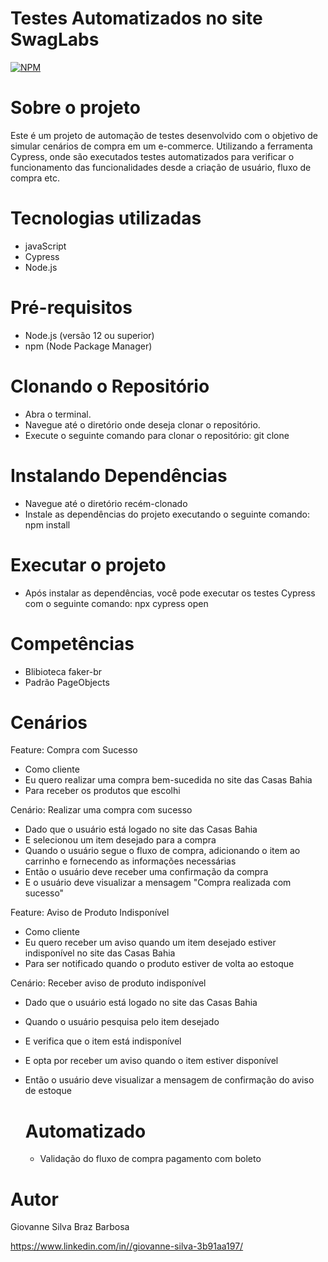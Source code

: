 # Testes Automatizados no site SwagLabs
[![NPM](https://img.shields.io/npm/l/react)](https://github.com/GiovanneSilva/testVia/blob/main/LICENSE) 

# Sobre o projeto

Este é um projeto de automação de testes desenvolvido com o objetivo de simular cenários de compra em um e-commerce. Utilizando a ferramenta Cypress, onde são executados testes automatizados para verificar o funcionamento das funcionalidades desde a criação de usuário, fluxo de compra etc.

# Tecnologias utilizadas
- javaScript
- Cypress
- Node.js
  
# Pré-requisitos
- Node.js (versão 12 ou superior)
- npm (Node Package Manager)
  
# Clonando o Repositório
- Abra o terminal.
- Navegue até o diretório onde deseja clonar o repositório.
- Execute o seguinte comando para clonar o repositório: git clone

# Instalando Dependências
- Navegue até o diretório recém-clonado
- Instale as dependências do projeto executando o seguinte comando: npm install

# Executar o projeto
- Após instalar as dependências, você pode executar os testes Cypress com o seguinte comando: npx cypress open

# Competências
- Blibioteca faker-br
- Padrão PageObjects 

# Cenários

Feature: Compra com Sucesso
  - Como cliente
  - Eu quero realizar uma compra bem-sucedida no site das Casas Bahia
  - Para receber os produtos que escolhi

Cenário: Realizar uma compra com sucesso
- Dado que o usuário está logado no site das Casas Bahia
- E selecionou um item desejado para a compra
- Quando o usuário segue o fluxo de compra, adicionando o item ao carrinho e fornecendo as informações necessárias
- Então o usuário deve receber uma confirmação da compra
- E o usuário deve visualizar a mensagem "Compra realizada com sucesso"

Feature: Aviso de Produto Indisponível
  - Como cliente
  - Eu quero receber um aviso quando um item desejado estiver indisponível no site das Casas Bahia
  - Para ser notificado quando o produto estiver de volta ao estoque

  Cenário: Receber aviso de produto indisponível
- Dado que o usuário está logado no site das Casas Bahia
- Quando o usuário pesquisa pelo item desejado
- E verifica que o item está indisponível
- E opta por receber um aviso quando o item estiver disponível
- Então o usuário deve visualizar a mensagem de confirmação do aviso de estoque

  # Automatizado
  - Validação do fluxo de compra pagamento com boleto


# Autor

Giovanne Silva Braz Barbosa

https://www.linkedin.com/in//giovanne-silva-3b91aa197/
